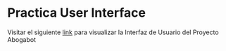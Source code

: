 # Practica User Interface

Visitar el siguiente [link](https://www.figma.com/file/rhblWHj2SZ8cx42RMCdzfZ/App-Abogabot?node-id=0%3A1) para visualizar la Interfaz de Usuario del Proyecto Abogabot
